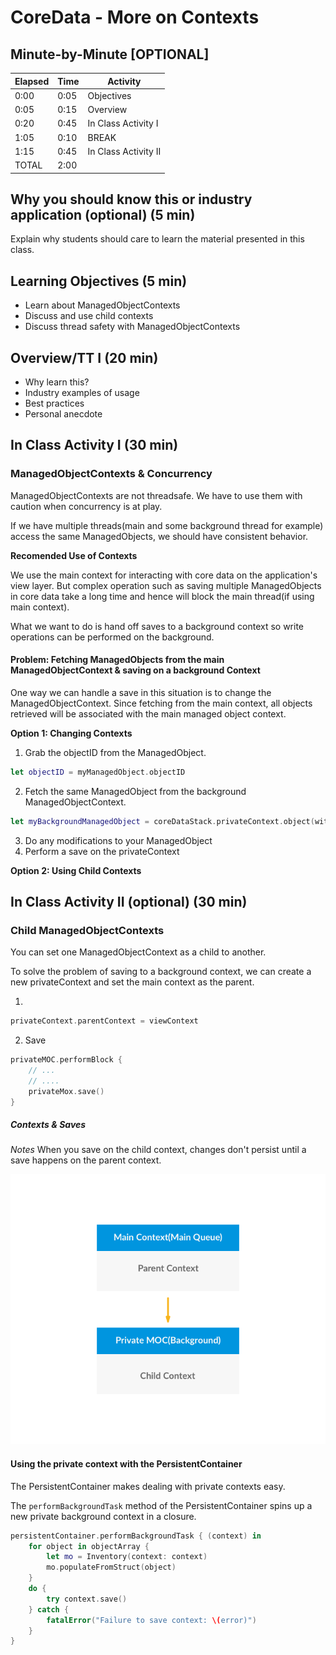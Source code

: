 # CoreData - More on Contexts

## Minute-by-Minute [OPTIONAL]

| **Elapsed** | **Time**  | **Activity**              |
| ----------- | --------- | ------------------------- |
| 0:00        | 0:05      | Objectives                |
| 0:05        | 0:15      | Overview                  |
| 0:20        | 0:45      | In Class Activity I       |
| 1:05        | 0:10      | BREAK                     |
| 1:15        | 0:45      | In Class Activity II      |
| TOTAL       | 2:00      |                           |

## Why you should know this or industry application (optional) (5 min)

Explain why students should care to learn the material presented in this class.

## Learning Objectives (5 min)

- Learn about ManagedObjectContexts
- Discuss and use child contexts
- Discuss thread safety with ManagedObjectContexts

## Overview/TT I (20 min)

- Why learn this?
- Industry examples of usage
- Best practices
- Personal anecdote

## In Class Activity I (30 min)

### ManagedObjectContexts & Concurrency

ManagedObjectContexts are not threadsafe. We have to use them with caution when concurrency is at play.

If we have multiple threads(main and some background thread for example) access the same ManagedObjects, we should have consistent behavior.

**Recomended Use of Contexts**

We use the main context for interacting with core data on the application's view layer.
But complex operation such as saving multiple ManagedObjects in core data take a long time and hence will block the main thread(if using main context).

What we want to do is hand off saves to a background context so write operations can be performed on the background.

#### Problem: Fetching ManagedObjects from the main ManagedObjectContext & saving on a background Context

One way we can handle a save in this situation is to change the ManagedObjectContext.
Since fetching from the main context, all objects retrieved will be associated with the main managed object context.

**Option 1: Changing Contexts**
1. Grab the objectID from the ManagedObject. 
```swift
let objectID = myManagedObject.objectID
```
2. Fetch the same ManagedObject from the background ManagedObjectContext.
```swift
let myBackgroundManagedObject = coreDataStack.privateContext.object(with: objectID)
```
3. Do any modifications to your ManagedObject
4. Perform a save on the privateContext


**Option 2: Using Child Contexts**

## In Class Activity II (optional) (30 min)

### Child ManagedObjectContexts

You can set one ManagedObjectContext as a child to another.

To solve the problem of saving to a background context, we can create a new privateContext and set the main context as the parent.

1.
```swift
privateContext.parentContext = viewContext
```

2. Save
```swift
privateMOC.performBlock {
    // ... 
    // ....
    privateMox.save()
}
```

##### Contexts & Saves

*Notes*
When you save on the child context, changes don't persist until a save happens on the parent context.

![Contexts](contexts.png)

#### Using the private context with the PersistentContainer

The PersistentContainer makes dealing with private contexts easy.

The ```performBackgroundTask``` method of the PersistentContainer spins up a new private background context in a closure.


```swift
persistentContainer.performBackgroundTask { (context) in
    for object in objectArray {
        let mo = Inventory(context: context)
        mo.populateFromStruct(object)
    }
    do {
        try context.save()
    } catch {
        fatalError("Failure to save context: \(error)")
    }
}

```
